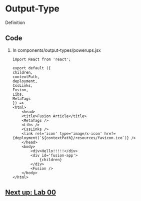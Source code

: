 

# Output-Type

Definition


## Code

1. In components/output-types/powerups.jsx


    ```
    import React from 'react';

    export default ({
    children,
    contextPath,
    deployment,
    CssLinks,
    Fusion,
    Libs,
    MetaTags
    }) =>
    <html>
        <head>
        <title>Fusion Article</title>
        <MetaTags />
        <Libs />
        <CssLinks />
        <link rel='icon' type='image/x-icon' href={deployment(`${contextPath}/resources/favicon.ico`)} />
        </head>
        <body>
            <div>Hello!!!!!</div>
            <div id='fusion-app'>
                {children}
            </div>
            <Fusion />
        </body>
    </html>

    ```



## [Next up: Lab 00](https://github.com/wapopartners/Fusion-Training-User-Stories/tree/lab-00)

